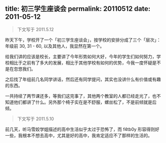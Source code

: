 title: 初三学生座谈会
permalink: 20110512
date: 2011-05-12
---

> 下文写于 2011.5.12

昨天下午，学校开了一个「初三学生座谈会」，按学校的安排分成了三个「层次」：年级前 30, 31 - 60, 以及其他人，我显然在第一个。

给我们讲的应该是校长，主要讲了今年形势如何大好，今年的学生们如何努力，学校相比于之前有了多大的发展，相比于其他学校有如何的优势，今我一度怀疑是不是在忽悠我们。

之后找了年组前几名同学讲话，然后还有同学提问，其实也没讲什么有价值或有趣的东西。

一共持续了两节课还多，等我们这完事了，其他两个教室的人都已经走光了，也不知道他们都讲了什么。另外那个椅子实在是不舒服，螺丝松了，不是前倾就是后倾。

> 下文写于 2011.5.10

前几天，听马雪姣学姐描述的高中生活似乎太过于恐怖了，而 f4tb0y 形容得则好一些，我根本不想去高中，尤其是好的高中，我肯定适应不了那样的生活的。
